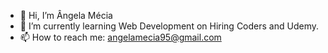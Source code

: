 - 👋 Hi, I’m Ângela Mécia
- 🌱 I’m currently learning Web Development on Hiring Coders and Udemy.
- 📫 How to reach me: angelamecia95@gmail.com

<!---
angelamecia/angelamecia is a ✨ special ✨ repository because its `README.md` (this file) appears on your GitHub profile.
You can click the Preview link to take a look at your changes.
--->
